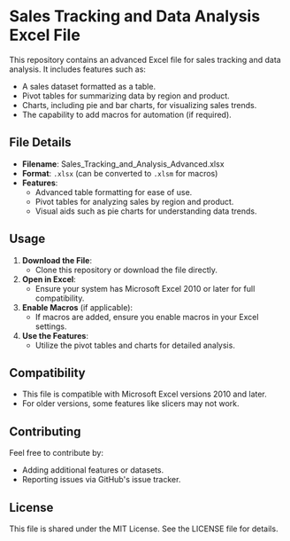 
# Sales Tracking and Data Analysis Excel File

This repository contains an advanced Excel file for sales tracking and data analysis. It includes features such as:
- A sales dataset formatted as a table.
- Pivot tables for summarizing data by region and product.
- Charts, including pie and bar charts, for visualizing sales trends.
- The capability to add macros for automation (if required).

## File Details

- **Filename**: Sales_Tracking_and_Analysis_Advanced.xlsx
- **Format**: `.xlsx` (can be converted to `.xlsm` for macros)
- **Features**:
  - Advanced table formatting for ease of use.
  - Pivot tables for analyzing sales by region and product.
  - Visual aids such as pie charts for understanding data trends.

## Usage

1. **Download the File**: 
   - Clone this repository or download the file directly.
2. **Open in Excel**:
   - Ensure your system has Microsoft Excel 2010 or later for full compatibility.
3. **Enable Macros** (if applicable):
   - If macros are added, ensure you enable macros in your Excel settings.
4. **Use the Features**:
   - Utilize the pivot tables and charts for detailed analysis.

## Compatibility

- This file is compatible with Microsoft Excel versions 2010 and later.
- For older versions, some features like slicers may not work.

## Contributing

Feel free to contribute by:
- Adding additional features or datasets.
- Reporting issues via GitHub's issue tracker.

## License

This file is shared under the MIT License. See the LICENSE file for details.
